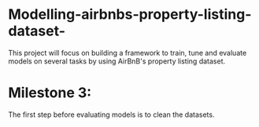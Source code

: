 # Modelling-airbnbs-property-listing-dataset-
This project will focus on building a framework to train, tune and evaluate models on several tasks by using AirBnB's property listing dataset.

# Milestone 3:

The first step before evaluating models is to clean the datasets.
